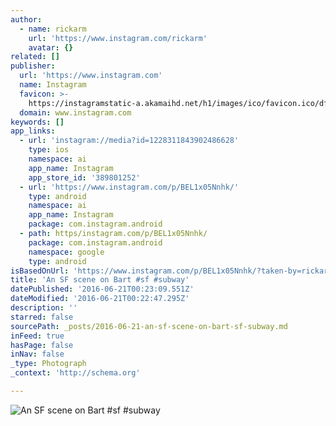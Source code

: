 ```yaml
---
author:
  - name: rickarm
    url: 'https://www.instagram.com/rickarm'
    avatar: {}
related: []
publisher:
  url: 'https://www.instagram.com'
  name: Instagram
  favicon: >-
    https://instagramstatic-a.akamaihd.net/h1/images/ico/favicon.ico/dfa85bb1fd63.ico
  domain: www.instagram.com
keywords: []
app_links:
  - url: 'instagram://media?id=1228311843902486628'
    type: ios
    namespace: ai
    app_name: Instagram
    app_store_id: '389801252'
  - url: 'https://www.instagram.com/p/BEL1x05Nnhk/'
    type: android
    namespace: ai
    app_name: Instagram
    package: com.instagram.android
  - path: https/instagram.com/p/BEL1x05Nnhk/
    package: com.instagram.android
    namespace: google
    type: android
isBasedOnUrl: 'https://www.instagram.com/p/BEL1x05Nnhk/?taken-by=rickarm'
title: 'An SF scene on Bart #sf #subway'
datePublished: '2016-06-21T00:23:09.551Z'
dateModified: '2016-06-21T00:22:47.295Z'
description: ''
starred: false
sourcePath: _posts/2016-06-21-an-sf-scene-on-bart-sf-subway.md
inFeed: true
hasPage: false
inNav: false
_type: Photograph
_context: 'http://schema.org'

---
```

![An SF scene on Bart #sf #subway](https://scontent.cdninstagram.com/t51.2885-15/s640x640/sh0.08/e35/12940889_1689757967958411_1549921713_n.jpg?ig_cache_key=MTIyODMxMTg0MzkwMjQ4NjYyOA%3D%3D.2)